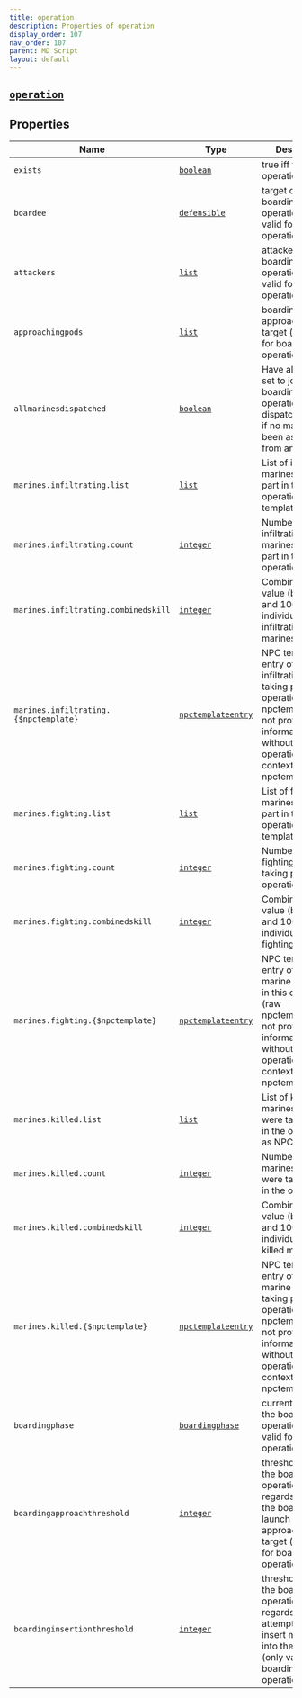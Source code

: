 ```yaml
---
title: operation
description: Properties of operation
display_order: 107
nav_order: 107
parent: MD Script
layout: default
---
```


##  [`operation`](./operation.html) 


## Properties

| Name | Type | Description |
|------|------|-------------|
| `exists` | [`boolean`](./boolean.html) | true iff the operation exists |
| `boardee` | [`defensible`](./defensible.html) | target of a boarding operation (only valid for boarding operations) |
| `attackers` | [`list`](./list.html) | attackers of a boarding operation (only valid for boarding operations) |
| `approachingpods` | [`list`](./list.html) | boarding pods approaching the target (only valid for boarding operations) |
| `allmarinesdispatched` | [`boolean`](./boolean.html) | Have all marines set to join this this boarding operation been dispatched? (true if no marines have been assigned from any attacker) |
| `marines.infiltrating.list` | [`list`](./list.html) | List of infiltrating marines taking part in the operation as NPC templates |
| `marines.infiltrating.count` | [`integer`](./integer.html) | Number of infiltrating marines taking part in the operation |
| `marines.infiltrating.combinedskill` | [`integer`](./integer.html) | Combined skill value (between 0 and 100 per individual) of all infiltrating marines |
| `marines.infiltrating.{$npctemplate}` | [`npctemplateentry`](./npctemplateentry.html) | NPC template entry of an infiltrating marine taking part in this operation (raw npctemplates can not provide information without the operation as context - see npctemplateentry) |
| `marines.fighting.list` | [`list`](./list.html) | List of fighting marines taking part in the operation as NPC templates |
| `marines.fighting.count` | [`integer`](./integer.html) | Number of fighting marines taking part in the operation |
| `marines.fighting.combinedskill` | [`integer`](./integer.html) | Combined skill value (between 0 and 100 per individual) of all fighting marines |
| `marines.fighting.{$npctemplate}` | [`npctemplateentry`](./npctemplateentry.html) | NPC template entry of a fighting marine taking part in this operation (raw npctemplates can not provide information without the operation as context - see npctemplateentry) |
| `marines.killed.list` | [`list`](./list.html) | List of killed marines which were taking part in the operation as NPC templates |
| `marines.killed.count` | [`integer`](./integer.html) | Number of killed marines which were taking part in the operation |
| `marines.killed.combinedskill` | [`integer`](./integer.html) | Combined skill value (between 0 and 100 per individual) of all killed marines |
| `marines.killed.{$npctemplate}` | [`npctemplateentry`](./npctemplateentry.html) | NPC template entry of a killed marine which was taking part in this operation (raw npctemplates can not provide information without the operation as context - see npctemplateentry) |
| `boardingphase` | [`boardingphase`](./boardingphase.html) | current phase of the boarding operation (only valid for boarding operations) |
| `boardingapproachthreshold` | [`integer`](./integer.html) | threshold value of the boarding operation in regards to having the boarding pods launch and approach the target (only valid for boarding operations) |
| `boardinginsertionthreshold` | [`integer`](./integer.html) | threshold value of the boarding operation in regards to attempting to insert marines into the target (only valid for boarding operations) |




